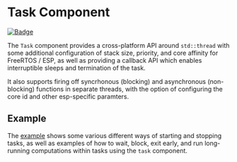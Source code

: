 # Task Component

[![Badge](https://components.espressif.com/components/espp/task/badge.svg)](https://components.espressif.com/components/espp/task)

The `Task` component provides a cross-platform API around `std::thread` with
some additional configuration of stack size, priority, and core affinity for
FreeRTOS / ESP, as well as providing a callback API which enables interruptible
sleeps and termination of the task.

It also supports firing off syncrhonous (blocking) and asynchronous
(non-blocking) functions in separate threads, with the option of configuring the
core id and other esp-specific paramters.

## Example

The [example](example) shows some various different ways of starting and
stopping tasks, as well as examples of how to wait, block, exit early, and run
long-running computations within tasks using the `task` component.


